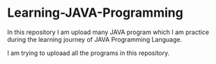 # Learning-JAVA-Programming
In this repository I am upload many JAVA program which I am practice during the learning journey of JAVA Programming Language.

I am trying to uploaad all the programs in this repository.